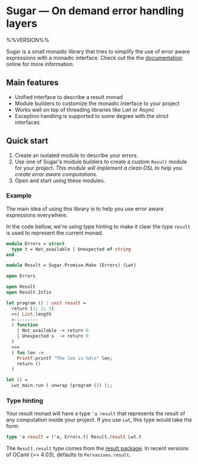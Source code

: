 # Sugar — On demand error handling layers

%%VERSION%%

Sugar is a small monadic library that tries to simplify the use of error aware expressions with a monadic interface. Check out the the [documentation][docs] online for more information.



## Main features

- Unified interface to describe a result monad
- Module builders to customize the monadic interface to your project
- Works well on top of threading libraries like Lwt or Async
- Exception handling is supported to some degree with the *strict* interfaces



## Quick start

1. Create an isolated module to describe your errors.
2. Use one of Sugar's module builders to create a custom `Result` module for your project. *This module will implement a clean DSL to help you create error aware computations*.
3. Open and start using these modules.



### Example

The main idea of using this library is to help you use error aware expressions everywhere.

In the code bellow, we're using type hinting to make it clear the type `result` is used to represent the current monad.


```ocaml
module Errors = struct
  type t = Not_available | Unexpected of string
end

module Result = Sugar.Promise.Make (Errors) (Lwt)

open Errors

open Result
open Result.Infix

let program () : unit result =
  return [1; 2; 3]
  >>| List.length
  >---------
  ( function
    | Not_available -> return 0
    | Unexpected s  -> return 0
  )
  >>=
  ( fun len ->
    Printf.printf "The len is %d\n" len;
    return ()
  )

let () =
  Lwt_main.run ( unwrap (program ()) );;
```



### Type hinting

Your result monad will have a type `'a result` that represents  the result of any computation inside your project. If you use `Lwt`, this type would take the form:

```ocaml
type 'a result = ('a, Errors.t) Result.result Lwt.t
```

The `Result.result` type comes from the [result package][result package]. In recent versions of OCaml (>= 4.03), defaults to `Pervasives.result`.





[docs]: https://gersonmoraes.github.io/ocaml-sugar/doc/latest/sugar/Sugar/index.html
[result package]: https://github.com/janestreet/result